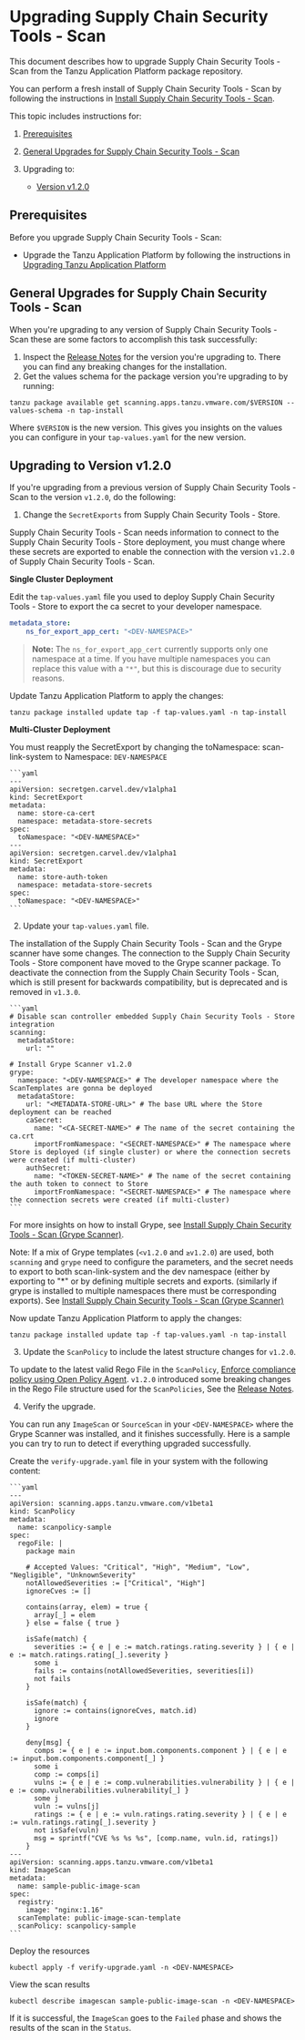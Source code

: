 # Upgrading Supply Chain Security Tools - Scan

This document describes how to upgrade Supply Chain Security Tools - Scan from the Tanzu Application Platform package repository.

You can perform a fresh install of Supply Chain Security Tools - Scan by following the instructions in [Install Supply Chain Security Tools - Scan](install-scst-scan.md).

This topic includes instructions for:

1. [Prerequisites](#prereqs)

2. [General Upgrades for Supply Chain Security Tools - Scan](#general-upgrades)

3. Upgrading to:
   - [Version v1.2.0](#upgrade-to-1-2-0)


## <a id="prereqs"></a> Prerequisites

Before you upgrade Supply Chain Security Tools - Scan:

* Upgrade the Tanzu Application Platform by following the instructions in [Upgrading Tanzu Application Platform](../upgrading.md)

## <a id="general-upgrades"></a> General Upgrades for Supply Chain Security Tools - Scan

When you're upgrading to any version of Supply Chain Security Tools - Scan these are some factors to accomplish this task successfully:

1. Inspect the [Release Notes](../release-notes.md) for the version you're upgrading to. There you can find any breaking changes for the installation.
1. Get the values schema for the package version you're upgrading to by running:

  ```console
  tanzu package available get scanning.apps.tanzu.vmware.com/$VERSION --values-schema -n tap-install
  ```

   Where `$VERSION` is the new version. This gives you insights on the values you can configure in
   your `tap-values.yaml` for the new version.

## <a id="upgrade-to-1-2-0"></a> Upgrading to Version v1.2.0

If you're upgrading from a previous version of Supply Chain Security Tools - Scan to the version `v1.2.0`, do the following:

1. Change the `SecretExports` from Supply Chain Security Tools - Store.

  Supply Chain Security Tools - Scan needs information to connect to the Supply Chain Security Tools - Store deployment, you must change where these secrets are exported to enable the connection with the version `v1.2.0` of Supply Chain Security Tools - Scan.

  **Single Cluster Deployment**

  Edit the `tap-values.yaml` file you used to deploy Supply Chain Security Tools - Store to export the ca secret to your developer namespace.

  ```yaml
  metadata_store:
      ns_for_export_app_cert: "<DEV-NAMESPACE>"
  ```

  >**Note:** The `ns_for_export_app_cert` currently supports only one namespace at a time. If you have multiple namespaces you can replace this value with a `"*"`, but this is discourage due to security reasons.

  Update Tanzu Application Platform to apply the changes:

  ```console
  tanzu package installed update tap -f tap-values.yaml -n tap-install
  ```

  **Multi-Cluster Deployment**

  You must reapply the SecretExport by changing the toNamespace: scan-link-system to Namespace: `DEV-NAMESPACE`

    ```yaml
    ---
    apiVersion: secretgen.carvel.dev/v1alpha1
    kind: SecretExport
    metadata:
      name: store-ca-cert
      namespace: metadata-store-secrets
    spec:
      toNamespace: "<DEV-NAMESPACE>"
    ---
    apiVersion: secretgen.carvel.dev/v1alpha1
    kind: SecretExport
    metadata:
      name: store-auth-token
      namespace: metadata-store-secrets
    spec:
      toNamespace: "<DEV-NAMESPACE>"
    ```

2. Update your `tap-values.yaml` file.

  The installation of the Supply Chain Security Tools - Scan and the Grype scanner have some changes. The connection to the Supply Chain Security Tools - Store component have moved to the Grype scanner package. To deactivate the connection from the Supply Chain Security Tools - Scan, which is still present for backwards compatibility, but is deprecated and is removed in `v1.3.0`.

    ```yaml
    # Disable scan controller embedded Supply Chain Security Tools - Store integration
    scanning:
      metadataStore:
        url: ""

    # Install Grype Scanner v1.2.0
    grype:
      namespace: "<DEV-NAMESPACE>" # The developer namespace where the ScanTemplates are gonna be deployed
      metadataStore:
        url: "<METADATA-STORE-URL>" # The base URL where the Store deployment can be reached
        caSecret:
          name: "<CA-SECRET-NAME>" # The name of the secret containing the ca.crt
          importFromNamespace: "<SECRET-NAMESPACE>" # The namespace where Store is deployed (if single cluster) or where the connection secrets were created (if multi-cluster)
        authSecret:
          name: "<TOKEN-SECRET-NAME>" # The name of the secret containing the auth token to connect to Store
          importFromNamespace: "<SECRET-NAMESPACE>" # The namespace where the connection secrets were created (if multi-cluster)
    ```

  For more insights on how to install Grype, see [Install Supply Chain Security Tools - Scan (Grype Scanner)](install-scst-scan.md#install-grype).

  Note: If a mix of Grype templates (`<v1.2.0` and `≥v1.2.0`) are used, both `scanning` and `grype` need to configure the parameters, and the secret needs to export to both scan-link-system and the dev namespace (either by exporting to "*" or by defining multiple secrets and exports. (similarly if grype is installed to multiple namespaces there must be corresponding exports). See [Install Supply Chain Security Tools - Scan (Grype Scanner)](install-scst-scan.md#install-grype)

  Now update Tanzu Application Platform to apply the changes:

  ```console
  tanzu package installed update tap -f tap-values.yaml -n tap-install
  ```

3. Update the `ScanPolicy` to include the latest structure changes for `v1.2.0`.

  To update to the latest valid Rego File in the `ScanPolicy`, [Enforce compliance policy using Open Policy Agent](policies.md). `v1.2.0` introduced some breaking changes in the Rego File structure used for the `ScanPolicies`, See the [Release Notes](../release-notes.md#scst-scan-changes).

4. Verify the upgrade.

  You can run any `ImageScan` or `SourceScan` in your `<DEV-NAMESPACE>` where the Grype Scanner was installed, and it finishes successfully. Here is a sample you can try to run to detect if everything upgraded successfully.

  Create the `verify-upgrade.yaml` file in your system with the following content:

    ```yaml
    ---
    apiVersion: scanning.apps.tanzu.vmware.com/v1beta1
    kind: ScanPolicy
    metadata:
      name: scanpolicy-sample
    spec:
      regoFile: |
        package main

        # Accepted Values: "Critical", "High", "Medium", "Low", "Negligible", "UnknownSeverity"
        notAllowedSeverities := ["Critical", "High"]
        ignoreCves := []

        contains(array, elem) = true {
          array[_] = elem
        } else = false { true }

        isSafe(match) {
          severities := { e | e := match.ratings.rating.severity } | { e | e := match.ratings.rating[_].severity }
          some i
          fails := contains(notAllowedSeverities, severities[i])
          not fails
        }

        isSafe(match) {
          ignore := contains(ignoreCves, match.id)
          ignore
        }

        deny[msg] {
          comps := { e | e := input.bom.components.component } | { e | e := input.bom.components.component[_] }
          some i
          comp := comps[i]
          vulns := { e | e := comp.vulnerabilities.vulnerability } | { e | e := comp.vulnerabilities.vulnerability[_] }
          some j
          vuln := vulns[j]
          ratings := { e | e := vuln.ratings.rating.severity } | { e | e := vuln.ratings.rating[_].severity }
          not isSafe(vuln)
          msg = sprintf("CVE %s %s %s", [comp.name, vuln.id, ratings])
        }
    ---
    apiVersion: scanning.apps.tanzu.vmware.com/v1beta1
    kind: ImageScan
    metadata:
      name: sample-public-image-scan
    spec:
      registry:
        image: "nginx:1.16"
      scanTemplate: public-image-scan-template
      scanPolicy: scanpolicy-sample
    ```

  Deploy the resources

  ```console
  kubectl apply -f verify-upgrade.yaml -n <DEV-NAMESPACE>
  ```

  View the scan results

  ```console
  kubectl describe imagescan sample-public-image-scan -n <DEV-NAMESPACE>
  ```

  If it is successful, the `ImageScan` goes to the `Failed` phase and shows the results of the scan in the `Status`.